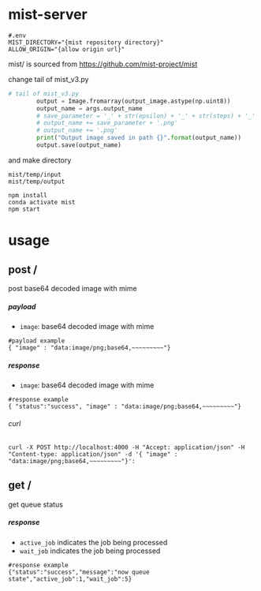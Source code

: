 # mist-server
```
#.env
MIST_DIRECTORY="{mist repository directory}"
ALLOW_ORIGIN="{allow origin url}"
```

mist/ is sourced from 
https://github.com/mist-project/mist

change tail of mist_v3.py 
```python
# tail of mist_v3.py
        output = Image.fromarray(output_image.astype(np.uint8))
        output_name = args.output_name
        # save_parameter = '_' + str(epsilon) + '_' + str(steps) + '_' + str(input_size) + '_' + str(block_num) + '_' + str(mode) + '_' + str(args.rate) + '_' + str(int(mask)) + '_' + str(int(resize))
        # output_name += save_parameter + '.png'
        # output_name += '.png'
        print("Output image saved in path {}".format(output_name))
        output.save(output_name)
```

and make directory

```
mist/temp/input
mist/temp/output
```

```
npm install
conda activate mist
npm start
```
# usage
## post /
post base64 decoded image with mime

##### payload
- `image`: base64 decoded image with mime
```
#payload example
{ "image" : "data:image/png;base64,~~~~~~~~~"}
```
##### response
- `image`: base64 decoded image with mime
```
#response example
{ "status":"success", "image" : "data:image/png;base64,~~~~~~~~~"}
```

###### curl
```
curl -X POST http://localhost:4000 -H "Accept: application/json" -H "Content-type: application/json" -d '{ "image" : "data:image/png;base64,~~~~~~~~~"}':
```

## get /
get queue status

##### response
- `active_job` indicates the job being processed
- `wait_job` indicates the job being processed
```
#response example
{"status":"success","message":"now queue state","active_job":1,"wait_job":5}
```



